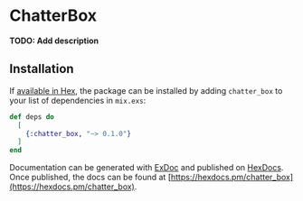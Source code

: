 # ChatterBox

**TODO: Add description**

## Installation

If [available in Hex](https://hex.pm/docs/publish), the package can be installed
by adding `chatter_box` to your list of dependencies in `mix.exs`:

```elixir
def deps do
  [
    {:chatter_box, "~> 0.1.0"}
  ]
end
```

Documentation can be generated with [ExDoc](https://github.com/elixir-lang/ex_doc)
and published on [HexDocs](https://hexdocs.pm). Once published, the docs can
be found at [https://hexdocs.pm/chatter_box](https://hexdocs.pm/chatter_box).

